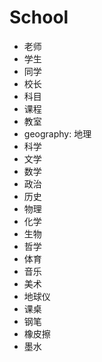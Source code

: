 # School

-   老师
-   学生
-   同学
-   校长
-   科目
-   课程
-   教室
-   geography: 地理
-   科学
-   文学
-   数学
-   政治
-   历史
-   物理
-   化学
-   生物
-   哲学
-   体育
-   音乐
-   美术
-   地球仪
-   课桌
-   钢笔
-   橡皮擦
-   墨水